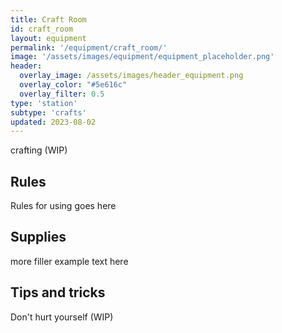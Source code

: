 ```yaml
---
title: Craft Room
id: craft_room
layout: equipment
permalink: '/equipment/craft_room/'
image: '/assets/images/equipment/equipment_placeholder.png'
header:
  overlay_image: /assets/images/header_equipment.png
  overlay_color: "#5e616c"
  overlay_filter: 0.5
type: 'station'
subtype: 'crafts'
updated: 2023-08-02
---
```


crafting (WIP)


## Rules

Rules for using goes here

## Supplies

more filler example text here

## Tips and tricks
Don't hurt yourself (WIP)